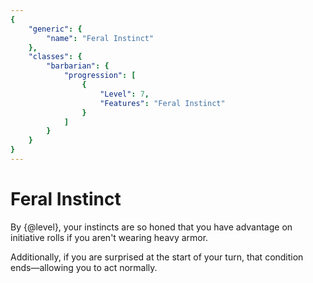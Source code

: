 ```yaml
---
{
	"generic": {
		"name": "Feral Instinct"
	},
	"classes": {
		"barbarian": {
			"progression": [
				{
					"Level": 7,
					"Features": "Feral Instinct"
				}
			]
		}
	}
}
---
```

# Feral Instinct
By {@level}, your instincts are so honed that you have advantage on initiative rolls if you aren't wearing heavy armor.

Additionally, if you are surprised at the start of your turn, that condition ends&mdash;allowing you to act normally.
